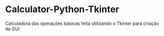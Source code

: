 # Calculator-Python-Tkinter

Calculadora das operações básicas feita utilizando o Tkinter para criação da GUI 
